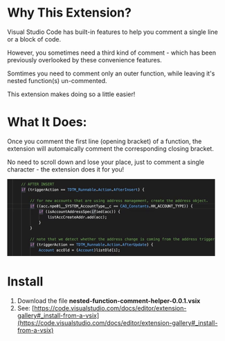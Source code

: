 Why This Extension?
======================

Visual Studio Code has built-in features to help you comment a single line or a block of code.

However, you sometimes need a third kind of comment - which has been previously overlooked by these convenience features.

Somtimes you need to comment only an outer function, while leaving it's nested function(s) un-commented.

This extension makes doing so a little easier!


What It Does:
============

Once you comment the first line (opening bracket) of a function, the extension will automaically comment the corresponding closing bracket.

No need to scroll down and lose your place, just to comment a single character - the extension does it for you!

![alt text](https://raw.githubusercontent.com/patmeeker/nested_function_comment_helper/master/demo.gif "Demo gif")

Install
=======

1. Download the file **nested-function-comment-helper-0.0.1.vsix**
2. See: [https://code.visualstudio.com/docs/editor/extension-gallery#_install-from-a-vsix](https://code.visualstudio.com/docs/editor/extension-gallery#_install-from-a-vsix) 
